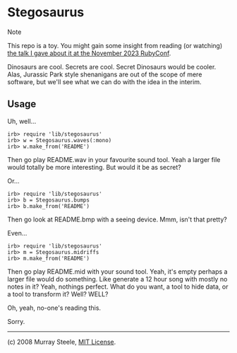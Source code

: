 # Stegosaurus

> [!NOTE]
> This repo is a toy.  You might gain some insight from reading (or watching)
> [the talk I gave about it at the November 2023 RubyConf](http://h-lame.com/talks/re-interpreting-data/rubyconf-2023/).

Dinosaurs are cool.  Secrets are cool.  Secret Dinosaurs
would be cooler.  Alas, Jurassic Park style shenanigans
are out of the scope of mere software, but we'll see what
we can do with the idea in the interim.

## Usage

Uh, well...

    irb> require 'lib/stegosaurus'
    irb> w = Stegosaurus.waves(:mono)
    irb> w.make_from('README')

Then go play README.wav in your favourite sound tool.  Yeah
a larger file would totally be more interesting.  But would
it be as secret?

Or...

    irb> require 'lib/stegosaurus'
    irb> b = Stegosaurus.bumps
    irb> b.make_from('README')

Then go look at README.bmp with a seeing device.  Mmm, isn't
that pretty?

Even...

    irb> require 'lib/stegosaurus'
    irb> m = Stegosaurus.midriffs
    irb> m.make_from('README')

Then go play README.mid with your sound tool.  Yeah, it's empty
perhaps a larger file would do something.  Like generate a 12 hour
song with mostly no notes in it?  Yeah, nothings perfect.  What
do you want, a tool to hide data, or a tool to transform it?
Well?  WELL?

Oh, yeah, no-one's reading this.

Sorry.

---

(c) 2008 Murray Steele, [MIT License](./LICENSE).
